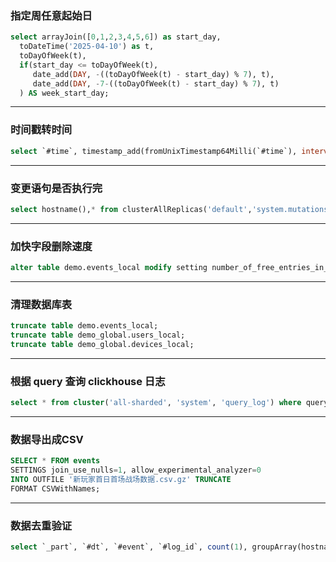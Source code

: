### 指定周任意起始日
```sql
select arrayJoin([0,1,2,3,4,5,6]) as start_day, 
  toDateTime('2025-04-10') as t,
  toDayOfWeek(t),
  if(start_day <= toDayOfWeek(t), 
     date_add(DAY, -((toDayOfWeek(t) - start_day) % 7), t),
     date_add(DAY, -7-((toDayOfWeek(t) - start_day) % 7), t)
  ) AS week_start_day;
```
---

### 时间戳转时间
```sql
select `#time`, timestamp_add(fromUnixTimestamp64Milli(`#time`), interval coalesce(`#zone_offset`, 8) * 60 minute) from events where `#event` = '#device_login' and `#dt` = '2025-03-01' limit 100;
```
---

### 变更语句是否执行完
```sql
select hostname(),* from clusterAllReplicas('default','system.mutations') where is_done = 0;
```

---

### 加快字段删除速度
```sql
alter table demo.events_local modify setting number_of_free_entries_in_pool_to_execute_mutation = 1;
```

---

### 清理数据库表
```sql
truncate table demo.events_local;
truncate table demo_global.users_local;
truncate table demo_global.devices_local;
```
---

### 根据 query 查询 clickhouse 日志
```sql
select * from cluster('all-sharded', 'system', 'query_log') where query_id  = '4efbbb9b-b853-44ca-84b2-95ff066895af';
```
---

### 数据导出成CSV
```sql
SELECT * FROM events
SETTINGS join_use_nulls=1, allow_experimental_analyzer=0
INTO OUTFILE '新玩家首日首场战场数据.csv.gz' TRUNCATE
FORMAT CSVWithNames;
```
---

### 数据去重验证
```sql
select `_part`, `#dt`, `#event`, `#log_id`, count(1), groupArray(hostname()) from events where `#dt` = '2024-07-28' group by 1, 2, 3, 4 order by 5 desc limit 100;
```
